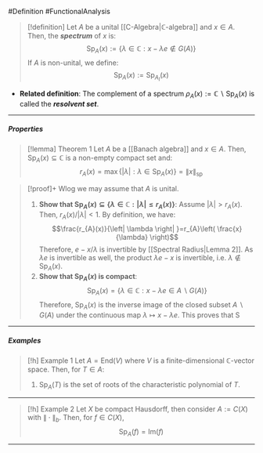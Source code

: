 #Definition #FunctionalAnalysis 

> [!definition]
> Let $A$ be a unital [[C-Algebra|$\mathbb{C}$-algebra]] and $x\in A$. Then, the ***spectrum*** of $x$ is:
> $$\text{Sp}_{A}(x):=\{ \lambda\in \mathbb{C}:x-\lambda e\notin G(A) \}$$
> If $A$ is non-unital, we define: $$\text{Sp}_{A}(x):=\text{Sp}_{A_{I}}(x)$$
- **Related definition**: The complement of a spectrum $\rho_{A}(x):=\mathbb{C} \backslash \text{Sp}_{A}(x)$ is called the ***resolvent set***.
---
##### Properties
> [!lemma] Theorem 1
> Let $A$ be a [[Banach algebra]] and $x\in A$. Then, $\text{Sp}_{A}(x)\subseteq \mathbb{C}$ is a  non-empty compact set and: $$r_{A}(x)=\max \{ \left| \lambda \right| :\lambda\in \text{Sp}_{A}(x) \}=\|x\|_{\text{sp}}$$

> [!proof]+
> Wlog we may assume that $A$ is unital.
> 1. **Show that $\text{Sp}_{A}(x)\subseteq \{ \lambda\in \mathbb{C}:\left| \lambda \right|\leq r_{A}(x) \}$**:
>    Assume $\left| \lambda \right|>r_{A}(x)$. Then, $r_{A}(x) / \left| \lambda \right|<1$. By definition, we have: $$\frac{r_{A}(x)}{\left| \lambda \right| }=r_{A}\left( \frac{x}{\lambda} \right)$$ Therefore, $e-x / \lambda$ is invertible by [[Spectral Radius|Lemma 2]]. As $\lambda e$ is invertible as well, the product $\lambda e-x$ is invertible, i.e. $\lambda\notin \text{Sp}_{A}(x)$.
> 2. **Show that $\text{Sp}_{A}(x)$ is compact**:$$\text{Sp}_{A}(x)=\{ \lambda\in \mathbb{C}: x-\lambda e\in A \backslash G(A) \}$$Therefore, $\text{Sp}_{A}(x)$ is the inverse image of the closed subset $A \backslash G(A)$ under the continuous map $\lambda\mapsto x-\lambda e$. This proves that $\text{S}$
---
##### Examples
> [!h] Example 1
> Let $A=\text{End}(V)$ where $V$ is a finite-dimensional $\mathbb{C}$-vector space. Then, for $T\in A$: 
> 1. $\text{Sp}_{A}(T)$ is the set of roots of the characteristic polynomial of $T$.
---
> [!h] Example 2
> Let $X$ be compact Hausdorff, then consider $A:=C(X)$ with $\|\cdot\|_{b}$. Then, for $f\in C(X)$, $$\text{Sp}_{A}(f)=\text{Im}(f)$$
---
